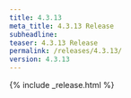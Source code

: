 ```yaml
---
title: 4.3.13
meta_title: 4.3.13 Release
subheadline: 
teaser: 4.3.13 Release
permalink: /releases/4.3.13/
version: 4.3.13
---
```


{% include _release.html %}
